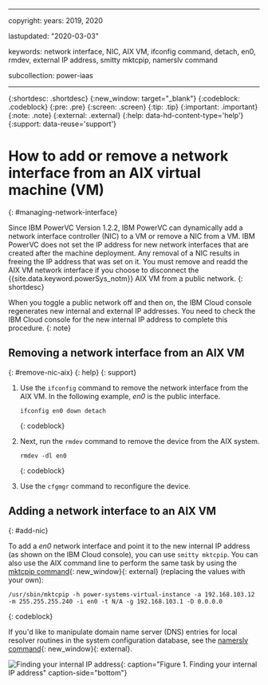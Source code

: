 ﻿---

copyright:
  years: 2019, 2020

lastupdated: "2020-03-03"

keywords: network interface, NIC, AIX VM, ifconfig command, detach, en0, rmdev, external IP address, smitty mktcpip, namerslv command

subcollection: power-iaas

---

{:shortdesc: .shortdesc}
{:new_window: target="_blank"}
{:codeblock: .codeblock}
{:pre: .pre}
{:screen: .screen}
{:tip: .tip}
{:important: .important}
{:note: .note}
{:external: .external}
{:help: data-hd-content-type='help'}
{:support: data-reuse='support'}

# How to add or remove a network interface from an AIX virtual machine (VM)
{: #managing-network-interface}

Since IBM PowerVC Version 1.2.2, IBM PowerVC can dynamically add a network interface controller (NIC) to a VM or remove a NIC from a VM. IBM PowerVC does not set the IP address for new network interfaces that are created after the machine deployment. Any removal of a NIC results in freeing the IP address that was set on it.  You must remove and readd the AIX VM network interface if you choose to disconnect the {{site.data.keyword.powerSys_notm}} AIX VM from a public network.
{: shortdesc}

When you toggle a public network off and then on, the IBM Cloud console regenerates new internal and external IP addresses. You need to check the IBM Cloud console for the new internal IP address to complete this procedure.
{: note}

## Removing a network interface from an AIX VM
{: #remove-nic-aix}
{: help}
{: support}

1. Use the `ifconfig` command to remove the network interface from the AIX VM. In the following example, *en0* is the public interface.

    ```
    ifconfig en0 down detach
    ```
    {: codeblock}

2. Next, run the `rmdev` command to remove the device from the AIX system.

    ```
    rmdev -dl en0
    ```
    {: codeblock}

3. Use the `cfgmgr` command to reconfigure the device.

## Adding a network interface to an AIX VM
{: #add-nic}

To add a *en0* network interface and point it to the new internal IP address (as shown on the IBM Cloud console), you can use `smitty mktcpip`. You can also use the AIX command line to perform the same task by using the [mktcpip command](https://www.ibm.com/support/knowledgecenter/en/ssw_aix_72/m_commands/mktcpip.html){: new_window}{: external} (replacing the values with your own):

```
/usr/sbin/mktcpip -h power-systems-virtual-instance -a 192.168.103.12 -m 255.255.255.240 -i en0 -t N/A -g 192.168.103.1 -D 0.0.0.0
```
{: codeblock}

If you'd like to manipulate domain name server (DNS) entries for local resolver routines in the system configuration database, see the [namerslv command](https://www.ibm.com/support/knowledgecenter/ssw_aix_72/n_commands/namerslv.html){: new_window}{: external}.

![Finding your internal IP address](./images/console-internal-ip.png "Finding your internal IP address"){: caption="Figure 1. Finding your internal IP address" caption-side="bottom"}
